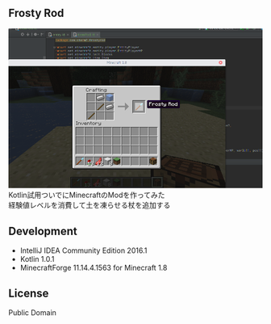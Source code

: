 Frosty Rod
---

![capture](cap.png)
Kotlin試用ついでにMinecraftのModを作ってみた  
経験値レベルを消費して土を凍らせる杖を追加する

## Development

- IntelliJ IDEA Community Edition 2016.1
- Kotlin 1.0.1
- MinecraftForge 11.14.4.1563 for Minecraft 1.8

## License
Public Domain
